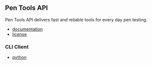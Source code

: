## Pen Tools API
Pen Tools API delivers fast and reliable tools for every day pen testing.
- [documentation](https://pentools.herokuapp.com/docs)
- [license](https://github.com/sarartur/pentools/blob/master/LICENSE.txt)

### CLI Client
- [python](https://pypi.org/project/pentools)
